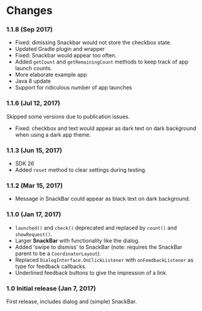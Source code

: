 # Changes

### 1.1.8 (Sep 2017)

- Fixed: dimissing Snackbar would not store the checkbox state.
- Updated Gradle plugin and wrapper
- Fixed: Snackbar would appear too often.
- Added `getCount` and `getRemainingCount` methods to keep track of app launch counts.
- More elaborate example app
- Java 8 update 
- Support for ridiculous number of app launches

### 1.1.6 (Jul 12, 2017)

Skipped some versions due to publication issues.

- Fixed: checkbox and text would appear as dark text on dark background when using a dark app theme.

### 1.1.3 (Jun 15, 2017)

- SDK 26
- Added `reset` method to clear settings during testing.

### 1.1.2 (Mar 15, 2017)

- Message in SnackBar could appear as black text on dark background.

### 1.1.0 (Jan 17, 2017)

- `launched()` and `check()` deprecated and replaced by `count()` and `showRequest()`.
- Larger **SnackBar** with functionality like the dialog.
- Added 'swipe to dismiss' to SnackBar (note: requires the SnackBar parent to be a `CoordinatorLayout`).
- Replaced `DialogInterface.OnClickListener` with `onFeedbackListener` as type for feedback callbacks.
- Underlined feedback buttons to give the impression of a link.

### 1.0 Initial release (Jan 7, 2017)

First release, includes dialog and (simple) SnackBar.
